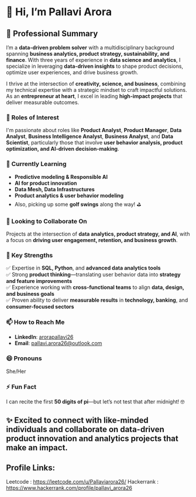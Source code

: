 # 👋 Hi, I’m Pallavi Arora  

## 🚀 Professional Summary  
I’m a **data-driven problem solver** with a multidisciplinary background spanning **business analytics, product strategy, sustainability, and finance**. With three years of experience in **data science and analytics**, I specialize in leveraging **data-driven insights** to shape product decisions, optimize user experiences, and drive business growth.  

I thrive at the intersection of **creativity, science, and business**, combining my technical expertise with a strategic mindset to craft impactful solutions. As an **entrepreneur at heart**, I excel in leading **high-impact projects** that deliver measurable outcomes.  

### 👀 Roles of Interest  
I'm passionate about roles like **Product Analyst**, **Product Manager**, **Data Analyst**, **Business Intelligence Analyst**, **Business Analyst**, and **Data Scientist**, particularly those that involve **user behavior analysis, product optimization, and AI-driven decision-making**.  

### 🌱 Currently Learning  
- **Predictive modeling & Responsible AI**  
- **AI for product innovation**  
- **Data Mesh, Data Infrastructures**  
- **Product analytics & user behavior modeling**  
- Also, picking up some **golf swings** along the way! ⛳  

### 💞️ Looking to Collaborate On  
Projects at the intersection of **data analytics, product strategy, and AI**, with a focus on **driving user engagement, retention, and business growth**.  

### 💪 Key Strengths  
✅ Expertise in **SQL, Python**, and **advanced data analytics tools**  
✅ Strong **product thinking**—translating user behavior data into **strategy and feature improvements**  
✅ Experience working with **cross-functional teams** to align **data, design, and business goals**  
✅ Proven ability to deliver **measurable results** in **technology, banking**, and **consumer-focused sectors**  

### 📫 How to Reach Me  
- **LinkedIn**: [arorapallavi26](https://www.linkedin.com/in/arorapallavi26/)  
- **Email**: [pallavi.arora26@outlook.com](mailto:pallavi.arora26@outlook.com)  

### 😄 Pronouns  
She/Her  

### ⚡ Fun Fact  
I can recite the first **50 digits of pi**—but let’s not test that after midnight! 🤓  

✨ Excited to connect with like-minded individuals and collaborate on **data-driven product innovation and analytics projects** that make an impact.  
---

## Profile Links:   

Leetcode : https://leetcode.com/u/Pallaviarora26/
Hackerrank : https://www.hackerrank.com/profile/pallavi_arora26

<!---
ispal26/ispal26 is a ✨ special ✨ repository because its `README.md` (this file) appears on your GitHub profile.
You can click the Preview link to take a look at your changes.
--->

